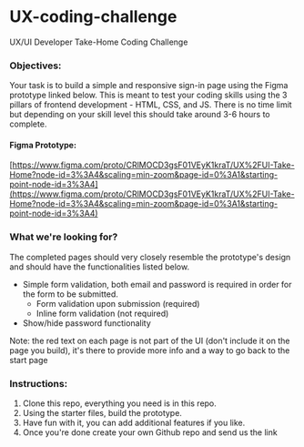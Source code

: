 # UX-coding-challenge
UX/UI Developer Take-Home Coding Challenge 

### Objectives:
Your task is to build a simple and responsive sign-in page using the Figma prototype linked below. This is meant to test your coding skills using the 3 pillars of frontend development - HTML, CSS, and JS. There is no time limit but depending on your skill level this should take around 3-6 hours to complete.

#### Figma Prototype:
[https://www.figma.com/proto/CRlMOCD3gsF01VEyK1kraT/UX%2FUI-Take-Home?node-id=3%3A4&scaling=min-zoom&page-id=0%3A1&starting-point-node-id=3%3A4](https://www.figma.com/proto/CRlMOCD3gsF01VEyK1kraT/UX%2FUI-Take-Home?node-id=3%3A4&scaling=min-zoom&page-id=0%3A1&starting-point-node-id=3%3A4)

### What we're looking for?
The completed pages should very closely resemble the prototype's design and should have the functionalities listed below.

- Simple form validation, both email and password is required in order for the form to be submitted.
  - Form validation upon submission (required)
  - Inline form validation (not required)
- Show/hide password functionality

Note: the red text on each page is not part of the UI (don't include it on the page you build), it's there to provide more info and a way to go back to the start page 

### Instructions:
1. Clone this repo, everything you need is in this repo.
2. Using the starter files, build the prototype.
3. Have fun with it, you can add additional features if you like.
4. Once you're done create your own Github repo and send us the link
